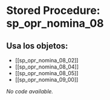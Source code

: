 # Stored Procedure: sp_opr_nomina_08

## Usa los objetos:
- [[sp_opr_nomina_08_02]]
- [[sp_opr_nomina_08_04]]
- [[sp_opr_nomina_08_05]]
- [[sp_opr_nomina_09_00]]

*No code available.*
